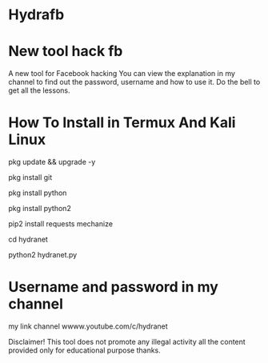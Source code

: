 # Hydrafb

# New tool hack fb 

A new tool for Facebook hacking You can view the explanation in my channel to find out the password, username and how to use it. Do the bell to get all the lessons.

# How To Install in Termux And Kali Linux 

pkg update && upgrade -y

pkg install git

pkg install python

pkg install python2 

pip2 install requests mechanize 

cd hydranet

python2 hydranet.py

# Username and password in my channel 

my link channel wwww.youtube.com/c/hydranet

Disclaimer! This tool does not promote any illegal activity all the content provided only for educational purpose thanks.

